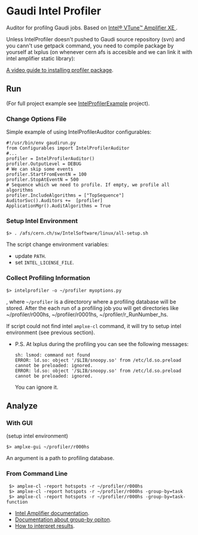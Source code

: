 Gaudi Intel Profiler
===============================================================================

Auditor for profilng Gaudi jobs. 
Based on [Intel® VTune™ Amplifier XE ][amplifier].




Unless IntelProfiler doesn't pushed to Gaudi source repository (svn) and you 
cann't use getpack command, you need to compile package by yourself at lxplus 
(on whenever cern afs is accesible and we can link it with intel amplifier 
static library):

[A video guide to installing profiler package][video].

[amplifier]: http://software.intel.com/en-us/articles/intel-vtune-amplifier-xe/
[video]: http://youtu.be/h9tx00MGZTQ



Run
--------------------------------------------------------------------------------

(For full project example see [IntelProfilerExample][example] project).

### Change Options File

Simple example of using IntelProfilerAuditor configurables:

~~~~~~~~{.py}
#!/usr/bin/env gaudirun.py
from Configurables import IntelProfilerAuditor
#...
profiler = IntelProfilerAuditor()
profiler.OutputLevel = DEBUG
# We can skip some events
profiler.StartFromEventN = 100
profiler.StopAtEventN = 500
# Sequence which we need to profile. If empty, we profile all algorithms
profiler.IncludeAlgorithms = ["TopSequence"]
AuditorSvc().Auditors +=  [profiler]
ApplicationMgr().AuditAlgorithms = True
~~~~~~~~

### Setup Intel Environment

~~~~~~~~{.sh}
$> . /afs/cern.ch/sw/IntelSoftware/linux/all-setup.sh
~~~~~~~~

The script change  environment variables:

  * update `PATH`.
  * set `INTEL_LICENSE_FILE`.

### Collect Profiling Information
~~~~~~~~{.sh}
$> intelprofiler -o ~/profiler myoptions.py
~~~~~~~~

, where ```~/profiler``` is a directorory where a profiling database will be 
stored. After the each run of a profiling job you will get directories 
like ~/profiler/r000hs, ~/profiler/r0001hs, ~/profiler/r_RunNumber_hs.

If script could not find intel `amplxe-cl` command, 
it will try to setup intel environment (see previous section).

* P.S. At lxplus during the profiling you can see the following messages:
  
   ```
   sh: lsmod: command not found
   ERROR: ld.so: object '/$LIB/snoopy.so' from /etc/ld.so.preload cannot be preloaded: ignored.
   ERROR: ld.so: object '/$LIB/snoopy.so' from /etc/ld.so.preload cannot be preloaded: ignored.
   ```
   You can ignore it.

Analyze
--------------------------------------------------------------------------------
### With GUI

(setup intel environment)

~~~~~~~~{.sh}
$> amplxe-gui ~/profiler/r000hs
~~~~~~~~

An argument is a path to profiling database.

### From Command Line

~~~~~~~~{.sh}
 $> amplxe-cl -report hotspots -r ~/profiler/r000hs
 $> amplxe-cl -report hotspots -r ~/profiler/r000hs -group-by=task
 $> amplxe-cl -report hotspots -r ~/profiler/r000hs -group-by=task-function
~~~~~~~~

* [Intel Amplifier documentation][amplxe].
* [Documentation about group-by opiton][groupby].
* [How to interpret results][interpret].



[groupby]: http://software.intel.com/sites/products/documentation/hpc/amplifierxe/en-us/lin/ug_docs/olh/cli_ref/group-by.html#group-by
[amplxe]: http://software.intel.com/sites/products/documentation/hpc/amplifierxe/en-us/lin/ug_docs/index.htm
[interpret]: http://software.intel.com/sites/products/documentation/hpc/amplifierxe/en-us/lin/ug_docs/index.htm
[example]: https://github.com/mazurov/IntelProfilerExample



